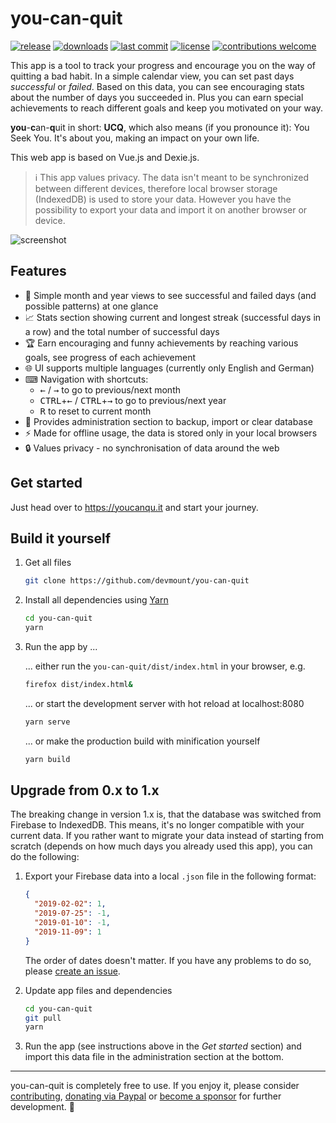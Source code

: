 # you-can-quit

[![release](https://img.shields.io/github/v/tag/devmount/you-can-quit.svg?color=78d19a&style=flat-square)](https://github.com/devmount/you-can-quit/releases) [![downloads](https://img.shields.io/npm/dt/you-can-quit?label=downloads&color=78d19a&style=flat-square)](https://www.npmjs.com/package/you-can-quit) [![last commit](https://img.shields.io/github/last-commit/devmount/you-can-quit?label=updated&color=78d19a&style=flat-square)](https://github.com/devmount/you-can-quit/commits/master) [![license](https://img.shields.io/badge/license-MIT-78d19a.svg?style=flat-square)](./LICENSE.md) [![contributions welcome](https://img.shields.io/badge/contributions-welcome-78d19a.svg?style=flat-square)](./.github/CONTRIBUTING.md)

This app is a tool to track your progress and encourage you on the way of quitting a bad habit. In a simple calendar view, you can set past days _successful_ or _failed_. Based on this data, you can see encouraging stats about the number of days you succeeded in. Plus you can earn special achievements to reach different goals and keep you motivated on your way.

**you**-**c**an-**q**uit in short: **UCQ**, which also means (if you pronounce it): You Seek You. It's about you, making an impact on your own life.

This web app is based on Vue.js and Dexie.js.

> ℹ This app values privacy. The data isn't meant to be synchronized between different devices, therefore local browser storage (IndexedDB) is used to store your data. However you have the possibility to export your data and import it on another browser or device.

![screenshot](https://user-images.githubusercontent.com/5441654/79687237-20edd300-8246-11ea-87ce-4faee94ef1c2.png)

## Features

- 📅 Simple month and year views to see successful and failed days (and possible patterns) at one glance
- 📈 Stats section showing current and longest streak (successful days in a row) and the total number of successful days
- 🏆 Earn encouraging and funny achievements by reaching various goals, see progress of each achievement
- 🌐 UI supports multiple languages (currently only English and German)
- ⌨ Navigation with shortcuts:
  - <kbd>←</kbd> / <kbd>→</kbd> to go to previous/next month
  - <kbd>CTRL</kbd>+<kbd>←</kbd> / <kbd>CTRL</kbd>+<kbd>→</kbd> to go to previous/next year
  - <kbd>R</kbd> to reset to current month
- 💾 Provides administration section to backup, import or clear database
- ⚡ Made for offline usage, the data is stored only in your local browsers
- 🔒 Values privacy - no synchronisation of data around the web

## Get started

Just head over to <https://youcanqu.it> and start your journey.

## Build it yourself

1. Get all files

    ```bash
    git clone https://github.com/devmount/you-can-quit
    ```

2. Install all dependencies using [Yarn](https://yarnpkg.com)

    ```bash
    cd you-can-quit
    yarn
    ```

3. Run the app by ...

    ... either run the `you-can-quit/dist/index.html` in your browser, e.g.

    ```bash
    firefox dist/index.html&
    ```

    ... or start the development server with hot reload at localhost:8080

    ```bash
    yarn serve
    ```

    ... or make the production build with minification yourself

    ```bash
    yarn build
    ```

## Upgrade from 0.x to 1.x

The breaking change in version 1.x is, that the database was switched from Firebase to IndexedDB. This means, it's no longer compatible with your current data. If you rather want to migrate your data instead of starting from scratch (depends on how much days you already used this app), you can do the following:

1. Export your Firebase data into a local `.json` file in the following format:

    ```json
    {
      "2019-02-02": 1,
      "2019-07-25": -1,
      "2019-01-10": -1,
      "2019-11-09": 1
    }
    ```

    The order of dates doesn't matter. If you have any problems to do so, please [create an issue](https://github.com/devmount/you-can-quit/issues/new?template=bug_report.md).

2. Update app files and dependencies

    ```bash
    cd you-can-quit
    git pull
    yarn
    ```

3. Run the app (see instructions above in the *Get started* section) and import this data file in the administration section at the bottom.

---

you-can-quit is completely free to use. If you enjoy it, please consider [contributing](.github/CONTRIBUTING.md), [donating via Paypal](https://paypal.me/devmount) or [become a sponsor](https://github.com/sponsors/devmount/) for further development. :green_heart:
